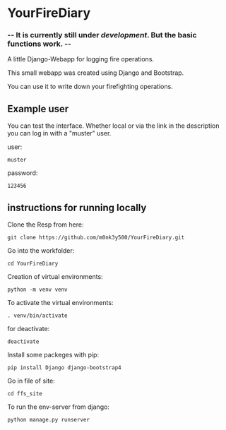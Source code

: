 # YourFireDiary
### -- It is currently still under _development_. But the basic functions work. --
A little Django-Webapp for logging fire operations.

This small webapp was created using Django and Bootstrap.

You can use it to write down your firefighting operations.

## Example user

You can test the interface. 
Whether local or via the link in the description you can log in with a "muster" user.

user:
```
muster
```

password:
```
123456
```


## instructions for running locally

Clone the Resp from here:

```
git clone https://github.com/m0nk3y500/YourFireDiary.git
```

Go into the workfolder:
```
cd YourFireDiary
```

Creation of virtual environments:
```
python -m venv venv
```

To activate the virtual environments:
```
. venv/bin/activate
```

for deactivate:
```
deactivate
```

Install some packeges with pip:
```
pip install Django django-bootstrap4
```

Go in file of site:
```
cd ffs_site
```

To run the env-server from django:
```
python manage.py runserver
```
